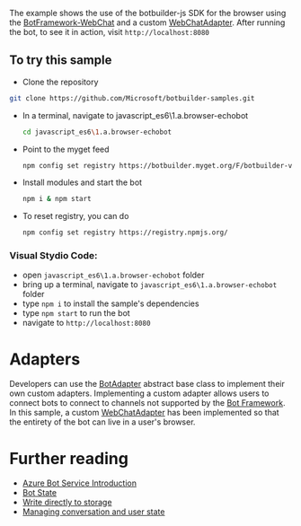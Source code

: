 The example shows the use of the botbuilder-js SDK for the browser using the [BotFramework-WebChat](https://github.com/Microsoft/BotFramework-WebChat) and a custom [WebChatAdapter](/src/webChatAdapter.js). After running the bot, to see it in action, visit `http://localhost:8080`

## To try this sample
- Clone the repository
```bash
git clone https://github.com/Microsoft/botbuilder-samples.git
```
- In a terminal, navigate to javascript_es6\1.a.browser-echobot
    ```bash
    cd javascript_es6\1.a.browser-echobot
    ```
- Point to the myget feed 
    ```bash
    npm config set registry https://botbuilder.myget.org/F/botbuilder-v4-js-daily/npm/
    ```
- Install modules and start the bot
    ```bash
    npm i & npm start
    ```
- To reset registry, you can do
    ```bash
    npm config set registry https://registry.npmjs.org/
    ```

### Visual Stydio Code:
- open `javascript_es6\1.a.browser-echobot` folder 
- bring up a terminal, navigate to `javascript_es6\1.a.browser-echobot` folder
- type `npm i` to install the sample's dependencies
- type `npm start` to run the bot
- navigate to `http://localhost:8080`


# Adapters
Developers can use the [BotAdapter](https://github.com/Microsoft/botbuilder-js/blob/master/doc/botbuilder/classes/botbuilder.botadapter.md) abstract base class to implement their own custom adapters. Implementing a custom adapter allows users to connect bots to connect to channels not supported by the [Bot Framework](https://docs.microsoft.com/en-us/azure/bot-service/bot-service-manage-channels?view=azure-bot-service-4.0). In this sample, a custom [WebChatAdapter](./src/WebChatAdapter.js) has been implemented so that the entirety of the bot can live in a user's browser.


# Further reading

- [Azure Bot Service Introduction](https://docs.microsoft.com/en-us/azure/bot-service/bot-service-overview-introduction?view=azure-bot-service-4.0)
- [Bot State](https://docs.microsoft.com/en-us/azure/bot-service/bot-builder-storage-concept?view=azure-bot-service-4.0)
- [Write directly to storage](https://docs.microsoft.com/en-us/azure/bot-service/bot-builder-howto-v4-storage?view=azure-bot-service-4.0&tabs=jsechoproperty%2Ccsetagoverwrite%2Ccsetag)
- [Managing conversation and user state](https://docs.microsoft.com/en-us/azure/bot-service/bot-builder-howto-v4-state?view=azure-bot-service-4.0&tabs=js)